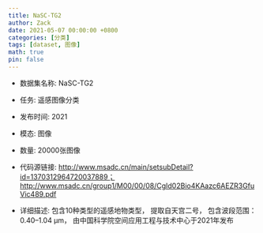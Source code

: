 ```yaml
---
title: NaSC-TG2
author: Zack
date: 2021-05-07 00:00:00 +0800
categories: [分类]
tags: [dataset, 图像]
math: true
pin: false
---
```

- 数据集名称: NaSC-TG2
- 任务: 遥感图像分类
- 发布时间: 2021
- 模态: 图像
- 数量: 20000张图像
- 代码源链接: http://www.msadc.cn/main/setsubDetail?id=1370312964720037889； http://www.msadc.cn/group1/M00/00/08/CgId02Bio4KAazc6AEZR3GfuVic489.pdf

- 详细描述: 包含10种类型的遥感地物类型，
提取自天宫二号，
包含波段范围：0.40–1.04 µm，
由中国科学院空间应用工程与技术中心于2021年发布
